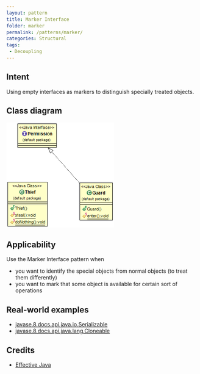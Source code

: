 ```yaml
---
layout: pattern
title: Marker Interface
folder: marker
permalink: /patterns/marker/
categories: Structural
tags:
 - Decoupling
---
```


## Intent
Using empty interfaces as markers to distinguish specially treated objects.

## Class diagram
![alt text](./etc/MarkerDiagram.png "Marker Interface")

## Applicability
Use the Marker Interface pattern when

* you want to identify the special objects from normal objects (to treat them differently)
* you want to mark that some object is available for certain sort of operations

## Real-world examples

* [javase.8.docs.api.java.io.Serializable](https://docs.oracle.com/javase/8/docs/api/java/io/Serializable.html)
* [javase.8.docs.api.java.lang.Cloneable](https://docs.oracle.com/javase/8/docs/api/java/lang/Cloneable.html)

## Credits

* [Effective Java](https://www.amazon.com/gp/product/0134685997/ref=as_li_tl?ie=UTF8&camp=1789&creative=9325&creativeASIN=0134685997&linkCode=as2&tag=javadesignpat-20&linkId=4e349f4b3ff8c50123f8147c828e53eb)
